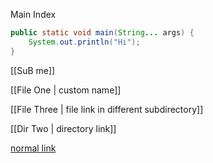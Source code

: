 Main Index


```java
public static void main(String... args) {
    System.out.println("Hi");
}
```


[[SuB me]]


[[File One | custom name]]

[[File Three | file link in different subdirectory]]

[[Dir Two | directory link]]

[normal link](http://www.google.com)